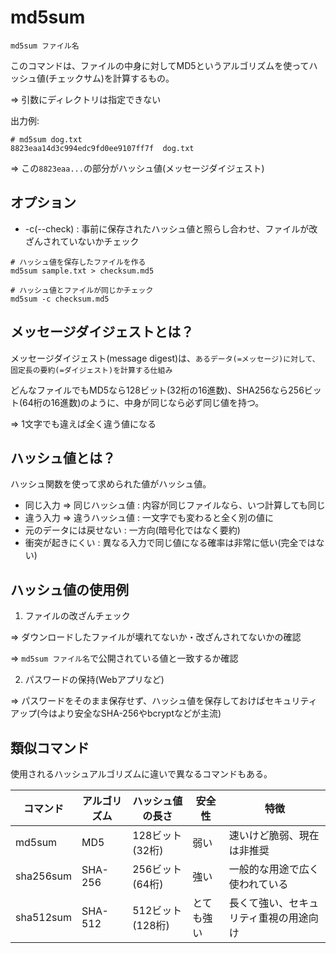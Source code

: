 # md5sum

```
md5sum ファイル名
```

このコマンドは、ファイルの中身に対してMD5というアルゴリズムを使ってハッシュ値(チェックサム)を計算するもの。

=> 引数にディレクトリは指定できない

出力例:

```
# md5sum dog.txt
8823eaa14d3c994edc9fd0ee9107ff7f  dog.txt
```

=> この`8823eaa...`の部分がハッシュ値(メッセージダイジェスト)

## オプション

- -c(--check) : 事前に保存されたハッシュ値と照らし合わせ、ファイルが改ざんされていないかチェック

```
# ハッシュ値を保存したファイルを作る
md5sum sample.txt > checksum.md5

# ハッシュ値とファイルが同じかチェック
md5sum -c checksum.md5
```

## メッセージダイジェストとは？

メッセージダイジェスト(message digest)は、`あるデータ(=メッセージ)に対して、固定長の要約(=ダイジェスト)を計算する仕組み`

どんなファイルでもMD5なら128ビット(32桁の16進数)、SHA256なら256ビット(64桁の16進数)のように、中身が同じなら必ず同じ値を持つ。

=> 1文字でも違えば全く違う値になる

## ハッシュ値とは？

ハッシュ関数を使って求められた値がハッシュ値。

- 同じ入力 => 同じハッシュ値 : 内容が同じファイルなら、いつ計算しても同じ
- 違う入力 => 違うハッシュ値 : 一文字でも変わると全く別の値に
- 元のデータには戻せない : 一方向(暗号化ではなく要約)
- 衝突が起きにくい : 異なる入力で同じ値になる確率は非常に低い(完全ではない)

## ハッシュ値の使用例

1. ファイルの改ざんチェック

=> ダウンロードしたファイルが壊れてないか・改ざんされてないかの確認

=> `md5sum ファイル名`で公開されている値と一致するか確認

2. パスワードの保持(Webアプリなど)

=> パスワードをそのまま保存せず、ハッシュ値を保存しておけばセキュリティアップ(今はより安全なSHA-256やbcryptなどが主流)

## 類似コマンド

使用されるハッシュアルゴリズムに違いで異なるコマンドもある。

| コマンド  | アルゴリズム | ハッシュ値の長さ | 安全性     | 特徴                                   |
|-----------|--------------|------------------|------------|----------------------------------------|
| md5sum    | MD5          | 128ビット(32桁)  | 弱い       | 速いけど脆弱、現在は非推奨             |
| sha256sum | SHA-256      | 256ビット(64桁)  | 強い       | 一般的な用途で広く使われている         |
| sha512sum | SHA-512      | 512ビット(128桁) | とても強い | 長くて強い、セキュリティ重視の用途向け |

